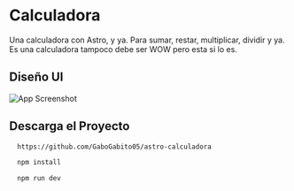 
# Calculadora

Una calculadora con Astro, y ya. Para sumar, restar, multiplicar, dividir y ya. Es una calculadora tampoco debe ser WOW pero esta si lo es.

## Diseño UI

![App Screenshot](https://i.imgur.com/c2zhl8H.png)


## Descarga el Proyecto

```bash
  https://github.com/GaboGabito05/astro-calculadora
```

```bash
  npm install
```

```bash
  npm run dev
```